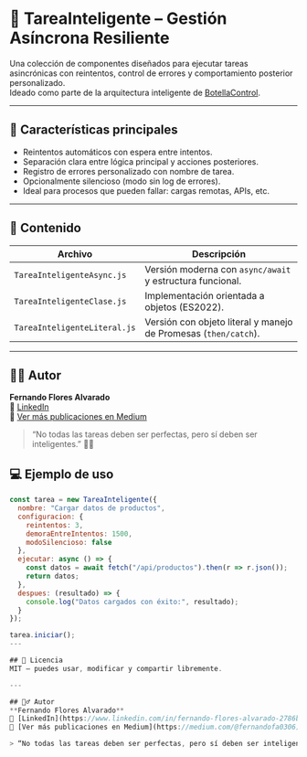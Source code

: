# 🧠 TareaInteligente – Gestión Asíncrona Resiliente

Una colección de componentes diseñados para ejecutar tareas asincrónicas con reintentos, control de errores y comportamiento posterior personalizado.  
Ideado como parte de la arquitectura inteligente de [BotellaControl](https://medium.com/@fernandofa0306/botellacontrol-inventario-inteligente-de-licores-con-ia-8fc8caabac18).

---

## 🚀 Características principales

- Reintentos automáticos con espera entre intentos.
- Separación clara entre lógica principal y acciones posteriores.
- Registro de errores personalizado con nombre de tarea.
- Opcionalmente silencioso (modo sin log de errores).
- Ideal para procesos que pueden fallar: cargas remotas, APIs, etc.

---

## 📂 Contenido

| Archivo | Descripción |
|--------|-------------|
| `TareaInteligenteAsync.js` | Versión moderna con `async/await` y estructura funcional. |
| `TareaInteligenteClase.js` | Implementación orientada a objetos (ES2022). |
| `TareaInteligenteLiteral.js` | Versión con objeto literal y manejo de Promesas (`then/catch`). |

---

## 🙋‍♂️ Autor
**Fernando Flores Alvarado**  
🔗 [LinkedIn](https://www.linkedin.com/in/fernando-flores-alvarado-2786b21b8/)  
📖 [Ver más publicaciones en Medium](https://medium.com/@fernandofa0306)

> “No todas las tareas deben ser perfectas, pero sí deben ser inteligentes.” 🧠✨

## 💻 Ejemplo de uso

```js
const tarea = new TareaInteligente({
  nombre: "Cargar datos de productos",
  configuracion: {
    reintentos: 3,
    demoraEntreIntentos: 1500,
    modoSilencioso: false
  },
  ejecutar: async () => {
    const datos = await fetch("/api/productos").then(r => r.json());
    return datos;
  },
  despues: (resultado) => {
    console.log("Datos cargados con éxito:", resultado);
  }
});

tarea.iniciar();
---

## 📄 Licencia
MIT — puedes usar, modificar y compartir libremente.

---

## 🙋‍♂️ Autor
**Fernando Flores Alvarado**  
🔗 [LinkedIn](https://www.linkedin.com/in/fernando-flores-alvarado-2786b21b8/)  
📖 [Ver más publicaciones en Medium](https://medium.com/@fernandofa0306)

> “No todas las tareas deben ser perfectas, pero sí deben ser inteligentes.” 🧠✨

```
